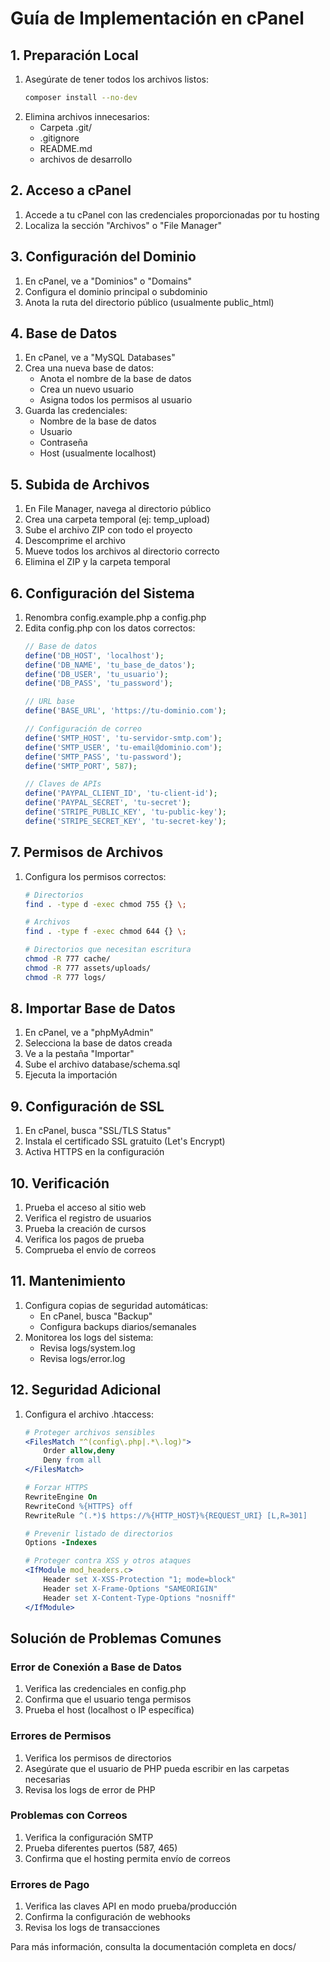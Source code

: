 # Guía de Implementación en cPanel

## 1. Preparación Local
1. Asegúrate de tener todos los archivos listos:
   ```bash
   composer install --no-dev
   ```
2. Elimina archivos innecesarios:
   - Carpeta .git/
   - .gitignore
   - README.md
   - archivos de desarrollo

## 2. Acceso a cPanel
1. Accede a tu cPanel con las credenciales proporcionadas por tu hosting
2. Localiza la sección "Archivos" o "File Manager"

## 3. Configuración del Dominio
1. En cPanel, ve a "Dominios" o "Domains"
2. Configura el dominio principal o subdominio
3. Anota la ruta del directorio público (usualmente public_html)

## 4. Base de Datos
1. En cPanel, ve a "MySQL Databases"
2. Crea una nueva base de datos:
   - Anota el nombre de la base de datos
   - Crea un nuevo usuario
   - Asigna todos los permisos al usuario
3. Guarda las credenciales:
   - Nombre de la base de datos
   - Usuario
   - Contraseña
   - Host (usualmente localhost)

## 5. Subida de Archivos
1. En File Manager, navega al directorio público
2. Crea una carpeta temporal (ej: temp_upload)
3. Sube el archivo ZIP con todo el proyecto
4. Descomprime el archivo
5. Mueve todos los archivos al directorio correcto
6. Elimina el ZIP y la carpeta temporal

## 6. Configuración del Sistema
1. Renombra config.example.php a config.php
2. Edita config.php con los datos correctos:
   ```php
   // Base de datos
   define('DB_HOST', 'localhost');
   define('DB_NAME', 'tu_base_de_datos');
   define('DB_USER', 'tu_usuario');
   define('DB_PASS', 'tu_password');

   // URL base
   define('BASE_URL', 'https://tu-dominio.com');

   // Configuración de correo
   define('SMTP_HOST', 'tu-servidor-smtp.com');
   define('SMTP_USER', 'tu-email@dominio.com');
   define('SMTP_PASS', 'tu-password');
   define('SMTP_PORT', 587);

   // Claves de APIs
   define('PAYPAL_CLIENT_ID', 'tu-client-id');
   define('PAYPAL_SECRET', 'tu-secret');
   define('STRIPE_PUBLIC_KEY', 'tu-public-key');
   define('STRIPE_SECRET_KEY', 'tu-secret-key');
   ```

## 7. Permisos de Archivos
1. Configura los permisos correctos:
   ```bash
   # Directorios
   find . -type d -exec chmod 755 {} \;
   
   # Archivos
   find . -type f -exec chmod 644 {} \;
   
   # Directorios que necesitan escritura
   chmod -R 777 cache/
   chmod -R 777 assets/uploads/
   chmod -R 777 logs/
   ```

## 8. Importar Base de Datos
1. En cPanel, ve a "phpMyAdmin"
2. Selecciona la base de datos creada
3. Ve a la pestaña "Importar"
4. Sube el archivo database/schema.sql
5. Ejecuta la importación

## 9. Configuración de SSL
1. En cPanel, busca "SSL/TLS Status"
2. Instala el certificado SSL gratuito (Let's Encrypt)
3. Activa HTTPS en la configuración

## 10. Verificación
1. Prueba el acceso al sitio web
2. Verifica el registro de usuarios
3. Prueba la creación de cursos
4. Verifica los pagos de prueba
5. Comprueba el envío de correos

## 11. Mantenimiento
1. Configura copias de seguridad automáticas:
   - En cPanel, busca "Backup"
   - Configura backups diarios/semanales
2. Monitorea los logs del sistema:
   - Revisa logs/system.log
   - Revisa logs/error.log

## 12. Seguridad Adicional
1. Configura el archivo .htaccess:
   ```apache
   # Proteger archivos sensibles
   <FilesMatch "^(config\.php|.*\.log)">
       Order allow,deny
       Deny from all
   </FilesMatch>

   # Forzar HTTPS
   RewriteEngine On
   RewriteCond %{HTTPS} off
   RewriteRule ^(.*)$ https://%{HTTP_HOST}%{REQUEST_URI} [L,R=301]

   # Prevenir listado de directorios
   Options -Indexes

   # Proteger contra XSS y otros ataques
   <IfModule mod_headers.c>
       Header set X-XSS-Protection "1; mode=block"
       Header set X-Frame-Options "SAMEORIGIN"
       Header set X-Content-Type-Options "nosniff"
   </IfModule>
   ```

## Solución de Problemas Comunes

### Error de Conexión a Base de Datos
1. Verifica las credenciales en config.php
2. Confirma que el usuario tenga permisos
3. Prueba el host (localhost o IP específica)

### Errores de Permisos
1. Verifica los permisos de directorios
2. Asegúrate que el usuario de PHP pueda escribir en las carpetas necesarias
3. Revisa los logs de error de PHP

### Problemas con Correos
1. Verifica la configuración SMTP
2. Prueba diferentes puertos (587, 465)
3. Confirma que el hosting permita envío de correos

### Errores de Pago
1. Verifica las claves API en modo prueba/producción
2. Confirma la configuración de webhooks
3. Revisa los logs de transacciones

Para más información, consulta la documentación completa en docs/ 